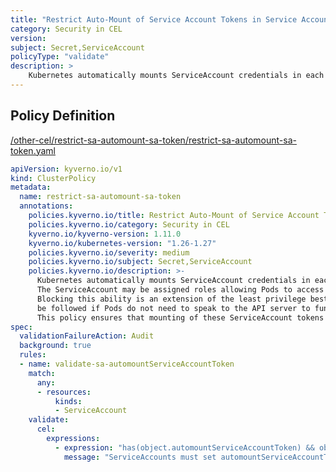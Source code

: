 ```yaml
---
title: "Restrict Auto-Mount of Service Account Tokens in Service Account in CEL expressions"
category: Security in CEL
version: 
subject: Secret,ServiceAccount
policyType: "validate"
description: >
    Kubernetes automatically mounts ServiceAccount credentials in each ServiceAccount. The ServiceAccount may be assigned roles allowing Pods to access API resources. Blocking this ability is an extension of the least privilege best practice and should be followed if Pods do not need to speak to the API server to function. This policy ensures that mounting of these ServiceAccount tokens is blocked.      
---
```


## Policy Definition
<a href="https://github.com/kyverno/policies/raw/main//other-cel/restrict-sa-automount-sa-token/restrict-sa-automount-sa-token.yaml" target="-blank">/other-cel/restrict-sa-automount-sa-token/restrict-sa-automount-sa-token.yaml</a>

```yaml
apiVersion: kyverno.io/v1
kind: ClusterPolicy
metadata:
  name: restrict-sa-automount-sa-token
  annotations:
    policies.kyverno.io/title: Restrict Auto-Mount of Service Account Tokens in Service Account in CEL expressions
    policies.kyverno.io/category: Security in CEL 
    kyverno.io/kyverno-version: 1.11.0
    kyverno.io/kubernetes-version: "1.26-1.27"
    policies.kyverno.io/severity: medium
    policies.kyverno.io/subject: Secret,ServiceAccount
    policies.kyverno.io/description: >-
      Kubernetes automatically mounts ServiceAccount credentials in each ServiceAccount.
      The ServiceAccount may be assigned roles allowing Pods to access API resources.
      Blocking this ability is an extension of the least privilege best practice and should
      be followed if Pods do not need to speak to the API server to function.
      This policy ensures that mounting of these ServiceAccount tokens is blocked.      
spec:
  validationFailureAction: Audit
  background: true
  rules:
  - name: validate-sa-automountServiceAccountToken
    match:
      any:
      - resources:
          kinds:
          - ServiceAccount
    validate:
      cel:
        expressions:
          - expression: "has(object.automountServiceAccountToken) && object.automountServiceAccountToken == false"
            message: "ServiceAccounts must set automountServiceAccountToken to false."


```
